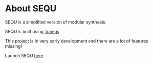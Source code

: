 # About SEQU
SEQU is a simplified version of modular synthesis.

SEQU is built using <a href="https://tonejs.github.io/">Tone.js</a>

This project is in very early development and there are a lot of features missing!


Launch SEQU <a href="https://ryan-pickert.github.io/sequ">here</a>